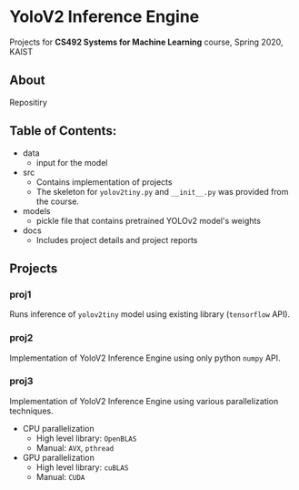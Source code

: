 # YoloV2 Inference Engine
Projects for __CS492 Systems for Machine Learning__ course, Spring 2020, KAIST

## About
Repositiry

## Table of Contents:
+ data
  - input for the model
+ src
  - Contains implementation of projects
  - The skeleton for `yolov2tiny.py` and `__init__.py` was provided from the course.
+ models
  - pickle file that contains pretrained YOLOv2 model's weights
+ docs
  - Includes project details and project reports

## Projects

### proj1
Runs inference of `yolov2tiny` model using existing library (`tensorflow` API).

### proj2
Implementation of YoloV2 Inference Engine using only python `numpy` API.

### proj3
Implementation of YoloV2 Inference Engine using various parallelization techniques.
- CPU parallelization
    - High level library: `OpenBLAS`
    - Manual: `AVX`, `pthread`
- GPU parallelization
    - High level library: `cuBLAS`
    - Manual: `CUDA`
